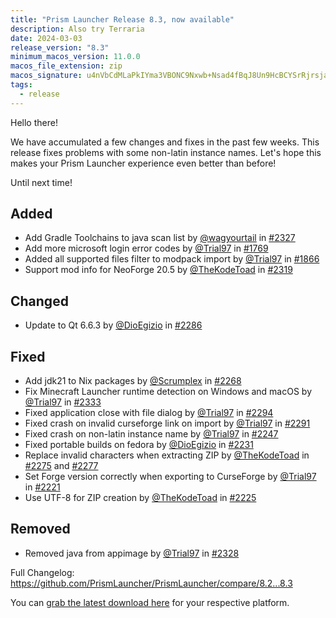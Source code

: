 ```yaml
---
title: "Prism Launcher Release 8.3, now available"
description: Also try Terraria
date: 2024-03-03
release_version: "8.3"
minimum_macos_version: 11.0.0
macos_file_extension: zip
macos_signature: u4nVbCdMLaPkIYma3VBONC9Nxwb+Nsad4fBqJ8Un9HcBCYSrRjrsja7A+cdWO/mrP8JUt6EyhGgLpGYDT2vZAA==
tags:
  - release
---
```


Hello there!

We have accumulated a few changes and fixes in the past few weeks.
This release fixes problems with some non-latin instance names.
Let's hope this makes your Prism Launcher experience even better than before!

Until next time!

## Added

- Add Gradle Toolchains to java scan list by [@wagyourtail](https://github.com/wagyourtail) in [#2327](https://github.com/PrismLauncher/PrismLauncher/pull/2327)
- Add more microsoft login error codes by [@Trial97](https://github.com/Trial97) in [#1769](https://github.com/PrismLauncher/PrismLauncher/pull/1769)
- Added all supported files filter to modpack import by [@Trial97](https://github.com/Trial97) in [#1866](https://github.com/PrismLauncher/PrismLauncher/pull/1866)
- Support mod info for NeoForge 20.5 by [@TheKodeToad](https://github.com/TheKodeToad) in [#2319](https://github.com/PrismLauncher/PrismLauncher/pull/2319)

## Changed

- Update to Qt 6.6.3 by [@DioEgizio](https://github.com/DioEgizio) in [#2286](https://github.com/PrismLauncher/PrismLauncher/pull/2286)

## Fixed

- Add jdk21 to Nix packages by [@Scrumplex](https://github.com/Scrumplex) in [#2268](https://github.com/PrismLauncher/PrismLauncher/pull/2268)
- Fix Minecraft Launcher runtime detection on Windows and macOS by [@Trial97](https://github.com/Trial97) in [#2333](https://github.com/PrismLauncher/PrismLauncher/pull/2333)
- Fixed application close with file dialog by [@Trial97](https://github.com/Trial97) in [#2294](https://github.com/PrismLauncher/PrismLauncher/pull/2294)
- Fixed crash on invalid curseforge link on import by [@Trial97](https://github.com/Trial97) in [#2291](https://github.com/PrismLauncher/PrismLauncher/pull/2291)
- Fixed crash on non-latin instance name by [@Trial97](https://github.com/Trial97) in [#2247](https://github.com/PrismLauncher/PrismLauncher/pull/2247)
- Fixed portable builds on fedora  by [@DioEgizio](https://github.com/DioEgizio) in [#2231](https://github.com/PrismLauncher/PrismLauncher/pull/2231)
- Replace invalid characters when extracting ZIP by [@TheKodeToad](https://github.com/TheKodeToad) in [#2275](https://github.com/PrismLauncher/PrismLauncher/pull/2275) and [#2277](https://github.com/PrismLauncher/PrismLauncher/pull/2277)
- Set Forge version correctly when exporting to CurseForge by [@Trial97](https://github.com/Trial97) in [#2221](https://github.com/PrismLauncher/PrismLauncher/pull/2221)
- Use UTF-8 for ZIP creation by [@TheKodeToad](https://github.com/TheKodeToad) in [#2225](https://github.com/PrismLauncher/PrismLauncher/pull/2225)

## Removed

- Removed java from appimage by [@Trial97](https://github.com/Trial97) in [#2328](https://github.com/PrismLauncher/PrismLauncher/pull/2328)

Full Changelog: <https://github.com/PrismLauncher/PrismLauncher/compare/8.2...8.3>

You can [grab the latest download here](https://prismlauncher.org/download/) for your respective platform.
